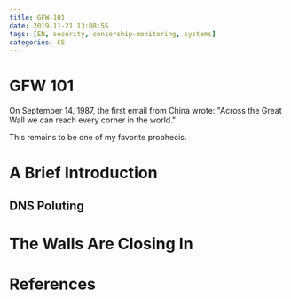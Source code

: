 ```yaml
---
title: GFW-101
date: 2019-11-21 13:08:55
tags: [EN, security, censorship-monitoring, systems]
categories: CS
---
```


# GFW 101

On September 14, 1987, the first email from China wrote: "Across the Great Wall we can reach every corner in the world."

This remains to be one of my favorite prophecis.

<!--more-->

# A Brief Introduction



## DNS Poluting



# The Walls Are Closing In





# References

